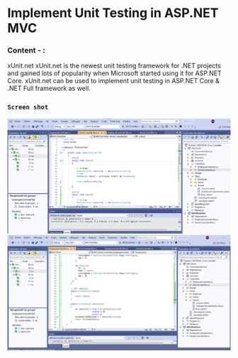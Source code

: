 # Implement Unit Testing in ASP.NET MVC

### Content - :
xUnit.net
xUnit.net is the newest unit testing framework for .NET projects and
gained lots of popularity when Microsoft started using it for ASP.NET 
Core.
xUnit.net can be used to implement unit testing in ASP.NET Core &
.NET Full framework as well. 
 


### `Screen shot`
 ![alternative text](test-screen-01.png "img")
 ![alternative text](test-screen-02.png "img")
  
  



